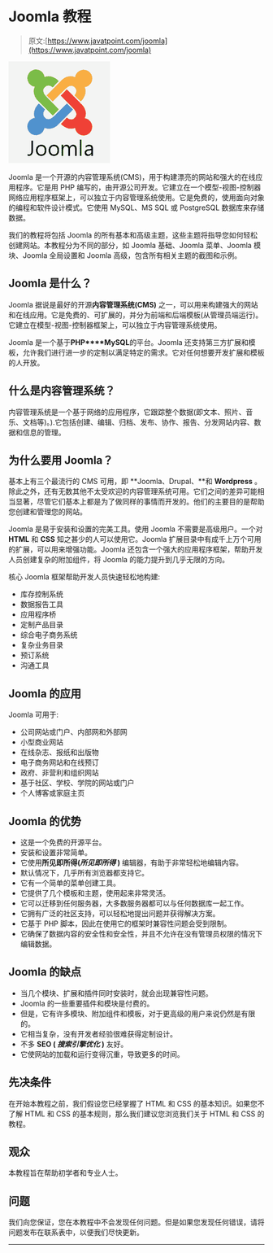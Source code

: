 # Joomla 教程

> 原文:[https://www.javatpoint.com/joomla](https://www.javatpoint.com/joomla)

![Joomla Tutorial](img/baebc257dd7ccbb234be6c75d126a459.png)

Joomla 是一个开源的内容管理系统(CMS)，用于构建漂亮的网站和强大的在线应用程序。它是用 PHP 编写的，由开源公司开发。它建立在一个模型-视图-控制器网络应用程序框架上，可以独立于内容管理系统使用。它是免费的，使用面向对象的编程和软件设计模式。它使用 MySQL、MS SQL 或 PostgreSQL 数据库来存储数据。

我们的教程将包括 Joomla 的所有基本和高级主题，这些主题将指导您如何轻松创建网站。本教程分为不同的部分，如 Joomla 基础、Joomla 菜单、Joomla 模块、Joomla 全局设置和 Joomla 高级，包含所有相关主题的截图和示例。

## Joomla 是什么？

Joomla 据说是最好的开源**内容管理系统(CMS)** 之一，可以用来构建强大的网站和在线应用。它是免费的、可扩展的，并分为前端和后端模板(从管理员端运行)。它建立在模型-视图-控制器框架上，可以独立于内容管理系统使用。

Joomla 是一个基于**PHP****MySQL**的平台。Joomla 还支持第三方扩展和模板，允许我们进行进一步的定制以满足特定的需求。它对任何想要开发扩展和模板的人开放。

## 什么是内容管理系统？

内容管理系统是一个基于网络的应用程序，它跟踪整个数据(即文本、照片、音乐、文档等)。).它包括创建、编辑、归档、发布、协作、报告、分发网站内容、数据和信息的管理。

## 为什么要用 Joomla？

基本上有三个最流行的 CMS 可用，即 **Joomla、Drupal、**和 **Wordpress** 。除此之外，还有无数其他不太受欢迎的内容管理系统可用。它们之间的差异可能相当显著，尽管它们基本上都是为了做同样的事情而开发的。他们的主要目的是帮助您创建和管理您的网站。

Joomla 是易于安装和设置的完美工具。使用 Joomla 不需要是高级用户。一个对 **HTML** 和 **CSS** 知之甚少的人可以使用它。Joomla 扩展目录中有成千上万个可用的扩展，可以用来增强功能。Joomla 还包含一个强大的应用程序框架，帮助开发人员创建复杂的附加组件，将 Joomla 的能力提升到几乎无限的方向。

核心 Joomla 框架帮助开发人员快速轻松地构建:

*   库存控制系统
*   数据报告工具
*   应用程序桥
*   定制产品目录
*   综合电子商务系统
*   复杂业务目录
*   预订系统
*   沟通工具

## Joomla 的应用

Joomla 可用于:

*   公司网站或门户、内部网和外部网
*   小型商业网站
*   在线杂志、报纸和出版物
*   电子商务网站和在线预订
*   政府、非营利和组织网站
*   基于社区、学校、学院的网站或门户
*   个人博客或家庭主页

## Joomla 的优势

*   这是一个免费的开源平台。
*   安装和设置非常简单。
*   它使用**所见即所得(*所见即所得* )** 编辑器，有助于非常轻松地编辑内容。
*   默认情况下，几乎所有浏览器都支持它。
*   它有一个简单的菜单创建工具。
*   它提供了几个模板和主题，使用起来非常灵活。
*   它可以迁移到任何服务器，大多数服务器都可以与任何数据库一起工作。
*   它拥有广泛的社区支持，可以轻松地提出问题并获得解决方案。
*   它基于 PHP 脚本，因此在使用它的框架时兼容性问题会受到限制。
*   它确保了数据内容的安全性和安全性，并且不允许在没有管理员权限的情况下编辑数据。

## Joomla 的缺点

*   当几个模块、扩展和插件同时安装时，就会出现兼容性问题。
*   Joomla 的一些重要插件和模块是付费的。
*   但是，它有许多模块、附加组件和模板，对于更高级的用户来说仍然是有限的。
*   它相当复杂，没有开发者经验很难获得定制设计。
*   不多 **SEO ( *搜索引擎优化* )** 友好。
*   它使网站的加载和运行变得沉重，导致更多的时间。

## 先决条件

在开始本教程之前，我们假设您已经掌握了 HTML 和 CSS 的基本知识。如果您不了解 HTML 和 CSS 的基本规则，那么我们建议您浏览我们关于 HTML 和 CSS 的教程。

## 观众

本教程旨在帮助初学者和专业人士。

## 问题

我们向您保证，您在本教程中不会发现任何问题。但是如果您发现任何错误，请将问题发布在联系表中，以便我们尽快更新。

* * *